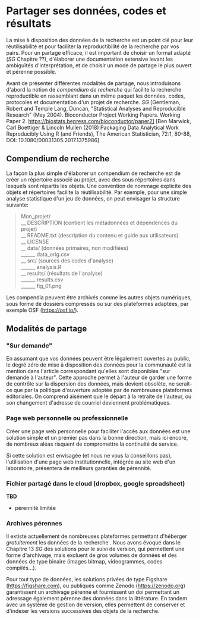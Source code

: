 # Partager ses données, codes et résultats

La mise à disposition des données de la recherche est un point clé 
pour leur réutilisabilité et pour faciliter la reproductibilité de 
la recherche par vos pairs.
Pour un partage efficace, il est important de choisir un format adapté (*SG* Chapitre ??),
d'élaborer une documentation extensive levant les ambiguïtés d'interprétation,
et de choisir un mode de partage le plus ouvert et pérenne possible.

Avant de présenter différentes modalités de partage, nous introduisons
d'abord la notion de _compendium de recherche_ qui facilite la recherche reproductible
en rassemblant dans un même paquet les données, codes, protocoles et documentation 
d'un projet de recherche. *SG* [Gentleman, Robert and Temple Lang, Duncan, 
"Statistical Analyses and Reproducible Research" (May 2004). 
Bioconductor Project Working Papers. Working Paper 2.
https://biostats.bepress.com/bioconductor/paper2]
[Ben Marwick, Carl Boettiger & Lincoln Mullen (2018) Packaging Data Analytical Work Reproducibly Using R (and Friends), The American Statistician, 72:1, 80-88, DOI: 10.1080/00031305.2017.1375986]

## Compendium de recherche

La façon la plus simple d'élaborer un compendium de recherche est de créer
un répertoire associé au projet, avec des sous répertoires dans lesquels
sont répartis les objets. Une convention de nommage explicite des objets et
répertoires facilite la réutilisabilité. Par exemple, pour une simple analyse
statistique d'un jeu de données, on peut envisager la structure suivante:

> Mon_projet/   
> __ DESCRIPTION (contient les métadonnées et dépendences du projet)    
> __ README.txt  (description du contenu et guide aux utilisateurs)   
> __ LICENSE   
> __ data/       (données primaires, non modifiées)   
> ______ data_orig.csv   
> __ src/        (sources des codes d'analyse)   
> ______ analysis.R   
> __ results/    (résultats de l'analyse)   
> ______ results.csv   
> ______ fig_01.png

Les compendia peuvent être archivés comme les autres objets numériques,
sous forme de dossiers compressés ou sur des plateformes adaptées, 
par exemple OSF (https://osf.io/).

## Modalités de partage

### "Sur demande" 

En assumant que vos données peuvent être légalement ouvertes au public,
le degré zéro de mise à disposition des données pour la communauté
est la mention dans l'article correspondant qu'elles sont disponibles
"sur demande à l'auteur". 
Cette approche permet à l'auteur de garder une forme de contrôle sur 
la dispersion des données, mais devient obsolète, ne serait-ce que par 
la politique d'ouverture adoptée par de nombreuses plateformes éditoriales. 
On comprend aisément que le départ à la retraite de l'auteur, ou son 
changement d'adresse de courriel deviennent problématiques.

### Page web personnelle ou professionnelle

Créer une page web personnelle pour faciliter l'accès aux données est
une solution simple et un premier pas dans la bonne direction, 
mais ici encore, de nombreux aléas risquent de compromettre la 
continuité de service. 

Si cette solution est envisagée (et nous ne vous la conseillons pas),
l'utilisation d'une page web institutionnelle, intégrée au site web 
d'un laboratoire, présentera de meilleurs garanties de pérennité. 

### Fichier partagé dans le cloud (dropbox, google spreadsheet)

__TBD__

* pérennité limitée

### Archives pérennes

Il extiste actuellement de nombreuses plateformes permettant d'héberger
_gratuitement_ les données de la recherche . 
Nous avons évoqué dans le Chapitre 13 *SG* des solutions pour le suivi de 
version, qui permettent une forme d'archivage, mais excluent de gros
volumes de données et des données de type binaire (images bitmap, videogrammes, 
codes compilés...).

Pour tout type de données, les solutions privées de type Figshare (https://figshare.com),
ou publiques comme Zenodo (https://zenodo.org) garantissent un archivage pérenne 
et fournissent un doi permettant un adressage également pérenne des données dans
la littérature. En tandem avec un système de gestion de version, elles permettent
de conserver et d'indexer les versions successives des objets de la recherche.

<!--
## Compendium de recherche

Pour aller encore plus loin que le document computationnel, la notion de *compendium* de 
recherche allie l'ensemble des données d'entrée nécessaires au code et au texte narratif déjà 
contenu dans un document computationnel. 

Un compendium peut également contenir la description de l'environnement computationnel utilisé
pour obtenir ces résultats.

[*SG*] [REF https://biostats.bepress.com/bioconductor/paper2/]

## Meta-compendia ???

OSF
-->
